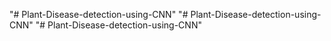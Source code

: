 "# Plant-Disease-detection-using-CNN" 
"# Plant-Disease-detection-using-CNN" 
"# Plant-Disease-detection-using-CNN" 
